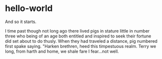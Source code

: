 # hello-world
And so it starts.

I time past though not long ago there lived pigs in stature little in number three who being of an age both entitled and inspired to seek their fortune did set about to do thusly.
When they had traveled a distance, pig numbered first spake saying. "Harken brethren, heed this timpestuous realm.  Terry we long, from harth and home, we shale fare I fear...not well.
